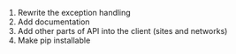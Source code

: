 1. Rewrite the exception handling
1. Add documentation
1. Add other parts of API into the client (sites and networks)
1. Make pip installable
